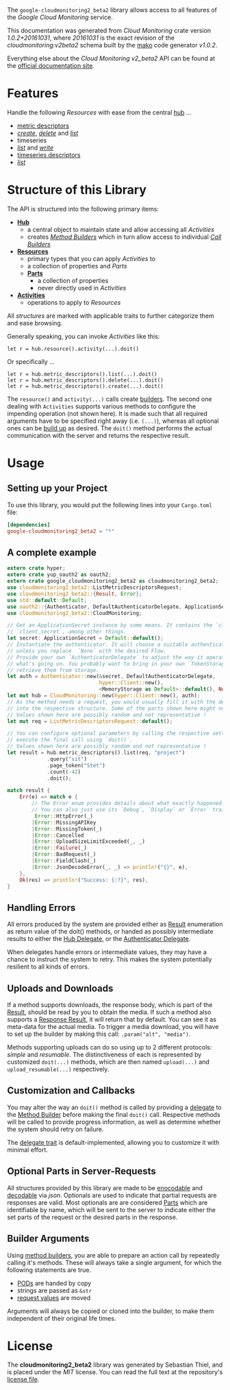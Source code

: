 <!---
DO NOT EDIT !
This file was generated automatically from 'src/mako/api/README.md.mako'
DO NOT EDIT !
-->
The `google-cloudmonitoring2_beta2` library allows access to all features of the *Google Cloud Monitoring* service.

This documentation was generated from *Cloud Monitoring* crate version *1.0.2+20161031*, where *20161031* is the exact revision of the *cloudmonitoring:v2beta2* schema built by the [mako](http://www.makotemplates.org/) code generator *v1.0.2*.

Everything else about the *Cloud Monitoring* *v2_beta2* API can be found at the
[official documentation site](https://cloud.google.com/monitoring/v2beta2/).
# Features

Handle the following *Resources* with ease from the central [hub](https://docs.rs/google-cloudmonitoring2_beta2/1.0.2+20161031/google_cloudmonitoring2_beta2/struct.CloudMonitoring.html) ... 

* [metric descriptors](https://docs.rs/google-cloudmonitoring2_beta2/1.0.2+20161031/google_cloudmonitoring2_beta2/struct.MetricDescriptor.html)
 * [*create*](https://docs.rs/google-cloudmonitoring2_beta2/1.0.2+20161031/google_cloudmonitoring2_beta2/struct.MetricDescriptorCreateCall.html), [*delete*](https://docs.rs/google-cloudmonitoring2_beta2/1.0.2+20161031/google_cloudmonitoring2_beta2/struct.MetricDescriptorDeleteCall.html) and [*list*](https://docs.rs/google-cloudmonitoring2_beta2/1.0.2+20161031/google_cloudmonitoring2_beta2/struct.MetricDescriptorListCall.html)
* timeseries
 * [*list*](https://docs.rs/google-cloudmonitoring2_beta2/1.0.2+20161031/google_cloudmonitoring2_beta2/struct.TimeseryListCall.html) and [*write*](https://docs.rs/google-cloudmonitoring2_beta2/1.0.2+20161031/google_cloudmonitoring2_beta2/struct.TimeseryWriteCall.html)
* [timeseries descriptors](https://docs.rs/google-cloudmonitoring2_beta2/1.0.2+20161031/google_cloudmonitoring2_beta2/struct.TimeseriesDescriptor.html)
 * [*list*](https://docs.rs/google-cloudmonitoring2_beta2/1.0.2+20161031/google_cloudmonitoring2_beta2/struct.TimeseriesDescriptorListCall.html)




# Structure of this Library

The API is structured into the following primary items:

* **[Hub](https://docs.rs/google-cloudmonitoring2_beta2/1.0.2+20161031/google_cloudmonitoring2_beta2/struct.CloudMonitoring.html)**
    * a central object to maintain state and allow accessing all *Activities*
    * creates [*Method Builders*](https://docs.rs/google-cloudmonitoring2_beta2/1.0.2+20161031/google_cloudmonitoring2_beta2/trait.MethodsBuilder.html) which in turn
      allow access to individual [*Call Builders*](https://docs.rs/google-cloudmonitoring2_beta2/1.0.2+20161031/google_cloudmonitoring2_beta2/trait.CallBuilder.html)
* **[Resources](https://docs.rs/google-cloudmonitoring2_beta2/1.0.2+20161031/google_cloudmonitoring2_beta2/trait.Resource.html)**
    * primary types that you can apply *Activities* to
    * a collection of properties and *Parts*
    * **[Parts](https://docs.rs/google-cloudmonitoring2_beta2/1.0.2+20161031/google_cloudmonitoring2_beta2/trait.Part.html)**
        * a collection of properties
        * never directly used in *Activities*
* **[Activities](https://docs.rs/google-cloudmonitoring2_beta2/1.0.2+20161031/google_cloudmonitoring2_beta2/trait.CallBuilder.html)**
    * operations to apply to *Resources*

All *structures* are marked with applicable traits to further categorize them and ease browsing.

Generally speaking, you can invoke *Activities* like this:

```Rust,ignore
let r = hub.resource().activity(...).doit()
```

Or specifically ...

```ignore
let r = hub.metric_descriptors().list(...).doit()
let r = hub.metric_descriptors().delete(...).doit()
let r = hub.metric_descriptors().create(...).doit()
```

The `resource()` and `activity(...)` calls create [builders][builder-pattern]. The second one dealing with `Activities` 
supports various methods to configure the impending operation (not shown here). It is made such that all required arguments have to be 
specified right away (i.e. `(...)`), whereas all optional ones can be [build up][builder-pattern] as desired.
The `doit()` method performs the actual communication with the server and returns the respective result.

# Usage

## Setting up your Project

To use this library, you would put the following lines into your `Cargo.toml` file:

```toml
[dependencies]
google-cloudmonitoring2_beta2 = "*"
```

## A complete example

```Rust
extern crate hyper;
extern crate yup_oauth2 as oauth2;
extern crate google_cloudmonitoring2_beta2 as cloudmonitoring2_beta2;
use cloudmonitoring2_beta2::ListMetricDescriptorsRequest;
use cloudmonitoring2_beta2::{Result, Error};
use std::default::Default;
use oauth2::{Authenticator, DefaultAuthenticatorDelegate, ApplicationSecret, MemoryStorage};
use cloudmonitoring2_beta2::CloudMonitoring;

// Get an ApplicationSecret instance by some means. It contains the `client_id` and 
// `client_secret`, among other things.
let secret: ApplicationSecret = Default::default();
// Instantiate the authenticator. It will choose a suitable authentication flow for you, 
// unless you replace  `None` with the desired Flow.
// Provide your own `AuthenticatorDelegate` to adjust the way it operates and get feedback about 
// what's going on. You probably want to bring in your own `TokenStorage` to persist tokens and
// retrieve them from storage.
let auth = Authenticator::new(&secret, DefaultAuthenticatorDelegate,
                              hyper::Client::new(),
                              <MemoryStorage as Default>::default(), None);
let mut hub = CloudMonitoring::new(hyper::Client::new(), auth);
// As the method needs a request, you would usually fill it with the desired information
// into the respective structure. Some of the parts shown here might not be applicable !
// Values shown here are possibly random and not representative !
let mut req = ListMetricDescriptorsRequest::default();

// You can configure optional parameters by calling the respective setters at will, and
// execute the final call using `doit()`.
// Values shown here are possibly random and not representative !
let result = hub.metric_descriptors().list(req, "project")
             .query("sit")
             .page_token("Stet")
             .count(-42)
             .doit();

match result {
    Err(e) => match e {
        // The Error enum provides details about what exactly happened.
        // You can also just use its `Debug`, `Display` or `Error` traits
         Error::HttpError(_)
        |Error::MissingAPIKey
        |Error::MissingToken(_)
        |Error::Cancelled
        |Error::UploadSizeLimitExceeded(_, _)
        |Error::Failure(_)
        |Error::BadRequest(_)
        |Error::FieldClash(_)
        |Error::JsonDecodeError(_, _) => println!("{}", e),
    },
    Ok(res) => println!("Success: {:?}", res),
}

```
## Handling Errors

All errors produced by the system are provided either as [Result](https://docs.rs/google-cloudmonitoring2_beta2/1.0.2+20161031/google_cloudmonitoring2_beta2/enum.Result.html) enumeration as return value of 
the doit() methods, or handed as possibly intermediate results to either the 
[Hub Delegate](https://docs.rs/google-cloudmonitoring2_beta2/1.0.2+20161031/google_cloudmonitoring2_beta2/trait.Delegate.html), or the [Authenticator Delegate](https://docs.rs/yup-oauth2/*/yup_oauth2/trait.AuthenticatorDelegate.html).

When delegates handle errors or intermediate values, they may have a chance to instruct the system to retry. This 
makes the system potentially resilient to all kinds of errors.

## Uploads and Downloads
If a method supports downloads, the response body, which is part of the [Result](https://docs.rs/google-cloudmonitoring2_beta2/1.0.2+20161031/google_cloudmonitoring2_beta2/enum.Result.html), should be
read by you to obtain the media.
If such a method also supports a [Response Result](https://docs.rs/google-cloudmonitoring2_beta2/1.0.2+20161031/google_cloudmonitoring2_beta2/trait.ResponseResult.html), it will return that by default.
You can see it as meta-data for the actual media. To trigger a media download, you will have to set up the builder by making
this call: `.param("alt", "media")`.

Methods supporting uploads can do so using up to 2 different protocols: 
*simple* and *resumable*. The distinctiveness of each is represented by customized 
`doit(...)` methods, which are then named `upload(...)` and `upload_resumable(...)` respectively.

## Customization and Callbacks

You may alter the way an `doit()` method is called by providing a [delegate](https://docs.rs/google-cloudmonitoring2_beta2/1.0.2+20161031/google_cloudmonitoring2_beta2/trait.Delegate.html) to the 
[Method Builder](https://docs.rs/google-cloudmonitoring2_beta2/1.0.2+20161031/google_cloudmonitoring2_beta2/trait.CallBuilder.html) before making the final `doit()` call. 
Respective methods will be called to provide progress information, as well as determine whether the system should 
retry on failure.

The [delegate trait](https://docs.rs/google-cloudmonitoring2_beta2/1.0.2+20161031/google_cloudmonitoring2_beta2/trait.Delegate.html) is default-implemented, allowing you to customize it with minimal effort.

## Optional Parts in Server-Requests

All structures provided by this library are made to be [enocodable](https://docs.rs/google-cloudmonitoring2_beta2/1.0.2+20161031/google_cloudmonitoring2_beta2/trait.RequestValue.html) and 
[decodable](https://docs.rs/google-cloudmonitoring2_beta2/1.0.2+20161031/google_cloudmonitoring2_beta2/trait.ResponseResult.html) via *json*. Optionals are used to indicate that partial requests are responses 
are valid.
Most optionals are are considered [Parts](https://docs.rs/google-cloudmonitoring2_beta2/1.0.2+20161031/google_cloudmonitoring2_beta2/trait.Part.html) which are identifiable by name, which will be sent to 
the server to indicate either the set parts of the request or the desired parts in the response.

## Builder Arguments

Using [method builders](https://docs.rs/google-cloudmonitoring2_beta2/1.0.2+20161031/google_cloudmonitoring2_beta2/trait.CallBuilder.html), you are able to prepare an action call by repeatedly calling it's methods.
These will always take a single argument, for which the following statements are true.

* [PODs][wiki-pod] are handed by copy
* strings are passed as `&str`
* [request values](https://docs.rs/google-cloudmonitoring2_beta2/1.0.2+20161031/google_cloudmonitoring2_beta2/trait.RequestValue.html) are moved

Arguments will always be copied or cloned into the builder, to make them independent of their original life times.

[wiki-pod]: http://en.wikipedia.org/wiki/Plain_old_data_structure
[builder-pattern]: http://en.wikipedia.org/wiki/Builder_pattern
[google-go-api]: https://github.com/google/google-api-go-client

# License
The **cloudmonitoring2_beta2** library was generated by Sebastian Thiel, and is placed 
under the *MIT* license.
You can read the full text at the repository's [license file][repo-license].

[repo-license]: https://github.com/Byron/google-apis-rsblob/master/LICENSE.md

